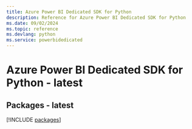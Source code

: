 ```yaml
---
title: Azure Power BI Dedicated SDK for Python
description: Reference for Azure Power BI Dedicated SDK for Python
ms.date: 09/02/2024
ms.topic: reference
ms.devlang: python
ms.service: powerbidedicated
---
```

# Azure Power BI Dedicated SDK for Python - latest
## Packages - latest
[!INCLUDE [packages](power-bi-dedicated-index.md)]